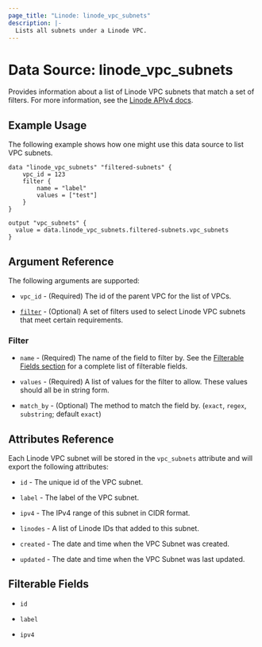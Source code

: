 ```yaml
---
page_title: "Linode: linode_vpc_subnets"
description: |-
  Lists all subnets under a Linode VPC.
---
```


# Data Source: linode\_vpc\_subnets

Provides information about a list of Linode VPC subnets that match a set of filters.
For more information, see the [Linode APIv4 docs](https://techdocs.akamai.com/linode-api/reference/get-vpc-subnets).

## Example Usage

The following example shows how one might use this data source to list VPC subnets.

```hcl
data "linode_vpc_subnets" "filtered-subnets" {
    vpc_id = 123
    filter {
        name = "label"
        values = ["test"]
    }
}

output "vpc_subnets" {
  value = data.linode_vpc_subnets.filtered-subnets.vpc_subnets
}
```

## Argument Reference

The following arguments are supported:

* `vpc_id` - (Required) The id of the parent VPC for the list of VPCs.

* [`filter`](#filter) - (Optional) A set of filters used to select Linode VPC subnets that meet certain requirements.

### Filter

* `name` - (Required) The name of the field to filter by. See the [Filterable Fields section](#filterable-fields) for a complete list of filterable fields.

* `values` - (Required) A list of values for the filter to allow. These values should all be in string form.

* `match_by` - (Optional) The method to match the field by. (`exact`, `regex`, `substring`; default `exact`)

## Attributes Reference

Each Linode VPC subnet will be stored in the `vpc_subnets` attribute and will export the following attributes:

* `id` - The unique id of the VPC subnet.

* `label` - The label of the VPC subnet.

* `ipv4` - The IPv4 range of this subnet in CIDR format.

* `linodes` - A list of Linode IDs that added to this subnet.

* `created` - The date and time when the VPC Subnet was created.

* `updated` - The date and time when the VPC Subnet was last updated.

## Filterable Fields

* `id`

* `label`

* `ipv4`
